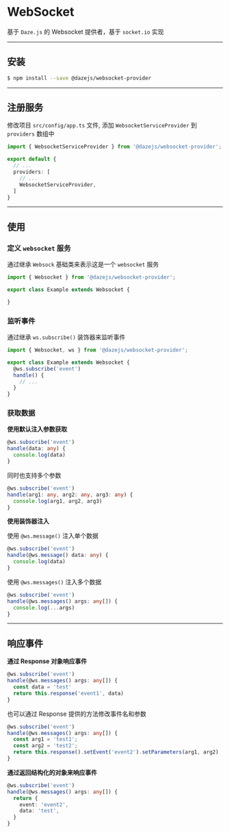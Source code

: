 # WebSocket

基于 `Daze.js` 的 Websocket 提供者，基于 `socket.io` 实现

---

## 安装

```bash
$ npm install --save @dazejs/websocket-provider
```

---

## 注册服务

修改项目 `src/config/app.ts` 文件, 添加 `WebsocketServiceProvider` 到 `providers` 数组中

```ts
import { WebsocketServiceProvider } from '@dazejs/websocket-provider';

export default {
  // ...
  providers: [
    // ...
    WebsocketServiceProvider,
  ]
}
```

---

## 使用

### 定义 `websocket` 服务

通过继承 `Websock` 基础类来表示这是一个 `websocket` 服务

```ts
import { Websocket } from '@dazejs/websocket-provider';

export class Example extends Websocket {

}
```

### 监听事件 

通过继承 `ws.subscribe()` 装饰器来监听事件

```ts
import { Websocket, ws } from '@dazejs/websocket-provider';

export class Example extends Websocket {
  @ws.subscribe('event')
  handle() {
    // ...
  }
}
```

### 获取数据

**使用默认注入参数获取**

```ts
@ws.subscribe('event')
handle(data: any) {
  console.log(data)
}
```

同时也支持多个参数

```ts
@ws.subscribe('event')
handle(arg1: any, arg2: any, arg3: any) {
  console.log(arg1, arg2, arg3)
}
```

**使用装饰器注入**

使用 `@ws.message()` 注入单个数据

```ts
@ws.subscribe('event')
handle(@ws.message() data: any) {
  console.log(data)
}
```

使用 `@ws.messages()` 注入多个数据

```ts
@ws.subscribe('event')
handle(@ws.messages() args: any[]) {
  console.log(...args)
}
```

---

## 响应事件

**通过 Response 对象响应事件**

```ts
@ws.subscribe('event')
handle(@ws.messages() args: any[]) {
  const data = 'test'
  return this.response('event1', data)
}
```

也可以通过 Response 提供的方法修改事件名和参数

```ts
@ws.subscribe('event')
handle(@ws.messages() args: any[]) {
  const arg1 = 'test1';
  const arg2 = 'test2';
  return this.response().setEvent('event2').setParameters(arg1, arg2)
}
```
**通过返回结构化的对象来响应事件**

```ts
@ws.subscribe('event')
handle(@ws.messages() args: any[]) {
  return {
    event: 'event2',
    data: 'test',
  }
}
```